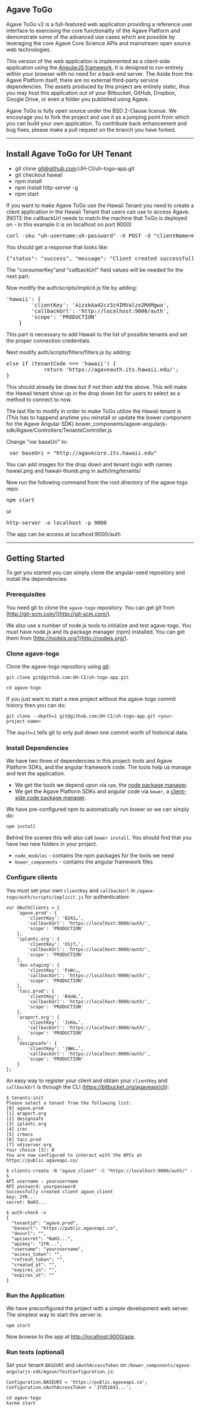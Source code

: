 ## Agave ToGo

Agave ToGo v2 is a full-featured web application providing a reference user interface to exercising the core
functionality of the Agave Platform and demonstrate some of the advanced use cases which are possible by leveraging
the core Agave Core Science APIs and mainstream open source web technologies.

This version of the web application is implemented as a client-side application using the
[AngularJS framework](http://angularjs.org/). It is designed to run entirely within your browser with no need for a
back-end server. The Aside from the Agave Platform itself, there are no external third-party
service dependencies. The assets produced by this project are entirely static, thus you may host this application out
of your Bitbucket, GitHub, Dropbox, Google Drive, or even a folder you published using Agave.  

Agave ToGo is fully open source under the BSD 2-Clause license. We encourage you to fork the project and use it as
a jumping point from which you can build your own application. To contribute back enhancement and bug fixes, please
make a pull request on the branch you have forked.
***************************************************************************************************************************
## Install Agave ToGo for UH Tenant
* git clone git@github.com:UH-CI/uh-togo-app.git
* git checkout hawaii
* npm install
* npm install http-server -g
* npm start

If you want to make Agave ToGo use the Hawaii Tenant you need to create a client application in the Hawaii Tenant that users can use to access Agave. (NOTE the callbackUrl needs to match the machine that ToGo is deployed on - in this example it is on localhost on port 9000)
<pre>
curl -sku "uh-username:uh-password" -X POST -d "clientName=my-app-name&description=Client app for Agave ToGo&callbackUrl=http://localhost:9000/auth" https://agaveauth.its.hawaii.edu/clients/v2
</pre>

You should get a response that looks like:
<pre>
{"status": "success", "message": "Client created successfully.", "version": "2.0.0-SNAPSHOT-rc3fad", "result": {"description": "Client app for Agave ToGo", "name": "my-app-name", "consumerKey": "AizxkAa42cz3z4IMValzo2MAMgwa", "_links": {"subscriber": {"href": "https://agaveauth.its.hawaii.edu/profiles/v2/uh-username"}, "self": {"href": "https://agaveauth.its.hawaii.edu/clients/v2/my-app-name"}, "subscriptions": {"href": "https://agaveauth.its.hawaii.edu/clients/v2/my-app-name/subscriptions/"}}, "tier": "Unlimited", "consumerSecret": "zR923vrRojJNxC262HFFKPJlzGca", "callbackUrl": "http://localhost:9000/auth"}}
</pre>

The "consumerKey"and "callbackUrl" field values will be needed for the next part.

Now modify the auth/scripts/implicit.js file by adding:
<pre>
'hawaii': {
        'clientKey': 'AizxkAa42cz3z4IMValzo2MAMgwa',
        'callbackUrl': 'http://localhost:9000/auth',
        'scope': 'PRODUCTION'
    }
</pre>
This part is necessary to add Hawaii to the list of possible tenants and set the proper connection credentials.

Next modify auth/scripts/filters/filters.js by adding:
<pre>
else if (tenantCode === 'hawaii') {
            return 'https://agaveauth.its.hawaii.edu/';
}
</pre>
This should already be dowe but if not then add the above.  This will make the Hawaii tenant show up in the drop down list for users to select as a method to connect to now.

The last file to modify in order to make ToGo utilize the Hawaii tenant is (This has to happend anytime you reinstall or update the bower component for the Agave Angular SDK)
bower_components/agave-angularjs-sdk/Agave/Controllers/TenantsController.js

Change  "var baseUri" to:
<pre>
 var baseUri = "http://agavecore.its.hawaii.edu"
</pre>

You can add images for the drop down and tenant login with names hawaii.png and hawaii-thumb.png in auth/img/tenants/

Now run the following command from the root directory of the agave togo repo:
<pre>
npm start
</pre>
or
<pre>
http-server -a localhost -p 9000
</pre>

The app can be access at localhost:9000/auth




************************************************************************************************************************************
## Getting Started

To get you started you can simply clone the angular-seed repository and install the dependencies:

### Prerequisites

You need git to clone the `agave-togo` repository. You can get git from [http://git-scm.com/](http://git-scm.com/).

We also use a number of node.js tools to initialize and test agave-togo. You must have node.js and its package manager (npm) installed. You can get them from [http://nodejs.org/](http://nodejs.org/).

### Clone agave-togo

Clone the agave-togo repository using [git](http://git-scm.com/):


``` 
git clone git@github.com:UH-CI/uh-togo-app.git  

cd agave-togo  
```

If you just want to start a new project without the agave-togo commit history then you can do:


``` 
git clone --depth=1 git@github.com:UH-CI/uh-togo-app.git <your-project-name>  
``` 


The `depth=1` tells git to only pull down one commit worth of historical data.

### Install Dependencies

We have two three of dependencies in this project: tools and Agave Platform SDKs, and the angular framework code. The tools help us manage and test the application.

* We get the tools we depend upon via `npm`, the [node package manager](https://www.npmjs.org/).
* We get the Agave Platform SDKs and angular code via `bower`, a [client-side code package manager](http://bower.io/).  

We have pre-configured npm to automatically run bower so we can simply do:

```
npm install
```  

Behind the scenes this will also call `bower install`. You should find that you have two new folders in your project.

* `node_modules` - contains the npm packages for the tools we need
* `bower_components` - contains the angular framework files

### Configure clients

You must set your own `clientKey` and `callbackUrl` in `/agave-togo/auth/scripts/implicit.js` for authentication:

```
var OAuthClients = {
    'agave.prod': {
        'clientKey': 'B241…’,
        'callbackUrl': 'https://localhost:9000/auth/',
        'scope': 'PRODUCTION'
    },
    'iplantc.org': {
        'clientKey': 'USjf…’,
        'callbackUrl': 'https://localhost:9000/auth/',
        'scope': 'PRODUCTION'
    },
    'dev.staging': {
        'clientKey': 'FxWr…,
        'callbackUrl': 'https://localhost:9000/auth/',
        'scope': 'PRODUCTION'
    },
    'tacc.prod': {
        'clientKey': 'B4oW…’,
        'callbackUrl': 'https://localhost:9000/auth/',
        'scope': 'PRODUCTION'
    },
    'araport.org': {
        'clientKey': 'JsKm…’,
        'callbackUrl': 'https://localhost:9000/auth/',
        'scope': 'PRODUCTION'
    },
    'designsafe': {
        'clientKey': 'jNWc…’,
        'callbackUrl': 'https://localhost:9000/auth/',
        'scope': 'PRODUCTION'
    }
};
```

An easy way to register your client and obtain your `clientKey` and `callbackUrl` is through the CLI (https://bitbucket.org/agaveapi/cli):

```
$ tenants-init
Please select a tenant from the following list:
[0] agave.prod
[1] araport.org
[2] designsafe
[3] iplantc.org
[4] irec
[5] irmacs
[6] tacc.prod
[7] vdjserver.org
Your choice [3]: 0
You are now configured to interact with the APIs at https://public.agaveapi.co/

$ clients-create -N "agave_client" -C "https://localhost:9000/auth/" -S
API username : yourusername
API password: yourpassword
Successfully created client agave_client
key: 2YR...
secret: NaH3...

$ auth-check -v
{
  "tenantid": "agave.prod",
  "baseurl": "https://public.agaveapi.co",
  "devurl": "",
  "apisecret": "NaH3...",
  "apikey": "2YR...",
  "username": "yourusername",
  "access_token": "",
  "refresh_token": "",
  "created_at": "",
  "expires_in": "",
  "expires_at": ""
}
```

### Run the Application

We have preconfigured the project with a simple development web server. The simplest way to start this server is:

```
npm start
```

Now browse to the app at [http://localhost:9000/app](http://localhost:9000/app).

### Run tests (optional)

Set your tenant `BASEURI` and `oAuthAccessToken` on `/bower_components/agave-angularjs-sdk/Agave/TestConfiguration.js`:

```
Configuration.BASEURI = 'https://public.agaveapi.co';
Configuration.oAuthAccessToken = '37d51643...';
```

```
cd agave-togo
karma start
```


